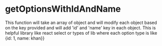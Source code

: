 # getOptionsWithIdAndName
This function will take an array of object and will modify each object based on the key provided and will add 'id' and 'name' key in each object. This is helpful library like react select or types of lib where each option type is like {id: 1, name: khan}}
